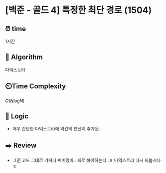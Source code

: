 # [백준 - 골드 4] 특정한 최단 경로 (1504)
 
## ⏰  **time**
1시간

## :pushpin: **Algorithm**
다익스트라

## ⏲️**Time Complexity**

$O(NlogN)$

## :round_pushpin: **Logic**
- 매우 간단한 다익스트라에 약간의 연산이 추가된..

## :black_nib: **Review**
- 그전 코드 그대로 가져다 써버렸따.. 새로 해야하는디..ㅎ 다익스트라 다시 짜봅시다 ㅎ